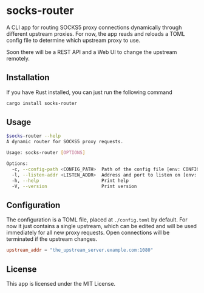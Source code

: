 # socks-router #

A CLI app for routing SOCKS5 proxy connections dynamically through different upstream proxies. 
For now, the app reads and reloads a TOML config file to determine which upstream proxy to use.

Soon there will be a REST API and a Web UI to change the upstream remotely.

## Installation ##

If you have Rust installed, you can just run the following command

```sh
cargo install socks-router
```

## Usage ##

```sh
$socks-router --help
A dynamic router for SOCKS5 proxy requests.

Usage: socks-router [OPTIONS]

Options:
  -c, --config-path <CONFIG_PATH>  Path of the config file [env: CONFIG_PATH=] [default: ./config.toml]
  -l, --listen-addr <LISTEN_ADDR>  Address and port to listen on [env: LISTEN_ADDR=] [default: 127.0.0.1:1080]
  -h, --help                       Print help
  -V, --version                    Print version
```

## Configuration ##

The configuration is a TOML file, placed at `./config.toml` by default. 
For now it just contains a single upstream, which can be edited and will be used immediately for all new proxy requests.
Open connections will be terminated if the upstream changes.

```toml
upstream_addr = "the_upstream_server.example.com:1080"
```

## License ##

This app is licensed under the MIT License.
